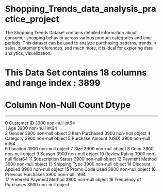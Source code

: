 # Shopping_Trends_data_analysis_practice_project
The Shopping Trends Dataset contains detailed information about consumer shopping behavior across various product categories and time periods. This dataset can be used to analyze purchasing patterns, trends in sales, customer preferences, and much more. It is ideal for exploring data analytics, visualization.

# This Data Set contains 18 columns and range index : 3899


 #   Column                    Non-Null Count  Dtype  
---  ------                    --------------  -----  
 0   Customer ID               3900 non-null   int64  
 1   Age                       3900 non-null   int64  
 2   Gender                    3900 non-null   object 
 3   Item Purchased            3900 non-null   object 
 4   Category                  3900 non-null   object 
 5   Purchase Amount (USD)     3900 non-null   int64  
 6   Location                  3900 non-null   object 
 7   Size                      3900 non-null   object 
 8   Color                     3900 non-null   object 
 9   Season                    3900 non-null   object 
 10  Review Rating             3900 non-null   float64
 11  Subscription Status       3900 non-null   object 
 12  Payment Method            3900 non-null   object 
 13  Shipping Type             3900 non-null   object 
 14  Discount Applied          3900 non-null   object 
 15  Promo Code Used           3900 non-null   object 
 16  Previous Purchases        3900 non-null   int64  
 17  Preferred Payment Method  3900 non-null   object 
 18  Frequency of Purchases    3900 non-null   object 
